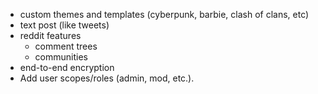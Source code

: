 - custom themes and templates (cyberpunk, barbie, clash of clans, etc)
- text post (like tweets)
- reddit features
  - comment trees
  - communities
- end-to-end encryption
- Add user scopes/roles (admin, mod, etc.).
